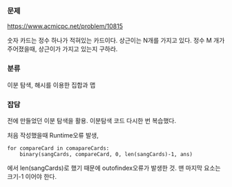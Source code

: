 
### 문제
https://www.acmicpc.net/problem/10815

숫자 카드는 정수 하나가 적혀있는 카드이다. 상근이는 N개를 가지고 있다.
정수 M 개가 주어졌을때, 상근이가 가지고 있는지 구하라.

### 분류
이분 탐색, 해시를 이용한 집합과 맵

### 잡담
전에 만들었던 이분 탐색을 활용. 이분탐색 코드 다시한 번 복습했다.

처음 작성했을때 Runtime오류 발생,
```
for compareCard in comapareCards:
    binary(sangCards, compareCard, 0, len(sangCards)-1, ans)
```
에서 len(sangCards)로 했기 때문에 outofindex오류가 발생한 것. 맨 마지막 요소는 크기-1 이어야 한다.